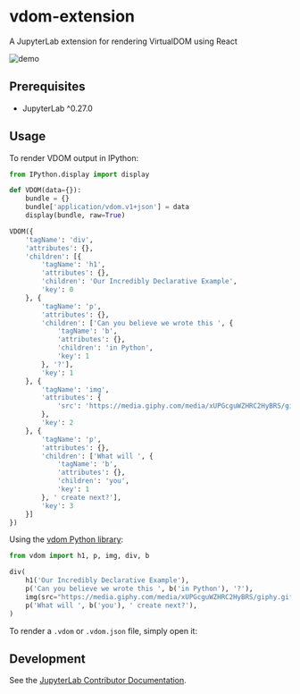 # vdom-extension

A JupyterLab extension for rendering VirtualDOM using React

![demo](http://g.recordit.co/EIwAIBsGBh.gif)

## Prerequisites

- JupyterLab ^0.27.0

## Usage

To render VDOM output in IPython:

```python
from IPython.display import display

def VDOM(data={}):
    bundle = {}
    bundle['application/vdom.v1+json'] = data
    display(bundle, raw=True)

VDOM({
    'tagName': 'div',
    'attributes': {},
    'children': [{
        'tagName': 'h1',
        'attributes': {},
        'children': 'Our Incredibly Declarative Example',
        'key': 0
    }, {
        'tagName': 'p',
        'attributes': {},
        'children': ['Can you believe we wrote this ', {
            'tagName': 'b',
            'attributes': {},
            'children': 'in Python',
            'key': 1
        }, '?'],
        'key': 1
    }, {
        'tagName': 'img',
        'attributes': {
            'src': 'https://media.giphy.com/media/xUPGcguWZHRC2HyBRS/giphy.gif'
        },
        'key': 2
    }, {
        'tagName': 'p',
        'attributes': {},
        'children': ['What will ', {
            'tagName': 'b',
            'attributes': {},
            'children': 'you',
            'key': 1
        }, ' create next?'],
        'key': 3
    }]
})
```

Using the [vdom Python library](https://github.com/nteract/vdom):

```python
from vdom import h1, p, img, div, b

div(
    h1('Our Incredibly Declarative Example'),
    p('Can you believe we wrote this ', b('in Python'), '?'),
    img(src="https://media.giphy.com/media/xUPGcguWZHRC2HyBRS/giphy.gif"),
    p('What will ', b('you'), ' create next?'),
)
```

To render a `.vdom` or `.vdom.json` file, simply open it:

## Development

See the [JupyterLab Contributor Documentation](https://github.com/jupyterlab/jupyterlab/blob/master/CONTRIBUTING.md).
